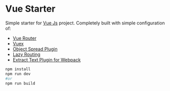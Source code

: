 # Vue Starter

Simple starter for [Vue Js](https://vuejs.org) project. Completely built with simple configuration of:

- [Vue Router](http://router.vuejs.org/)
- [Vuex](http://vuex.vuejs.org/)
- [Object Spread Plugin](https://github.com/sebmarkbage/ecmascript-rest-spread)
- [Lazy Routing](http://router.vuejs.org/en/lazy.html)
- [Extract Text Plugin for Webpack](https://github.com/webpack/extract-text-webpack-plugin)

```bash
npm install
npm run dev
#or
npm run build
```
